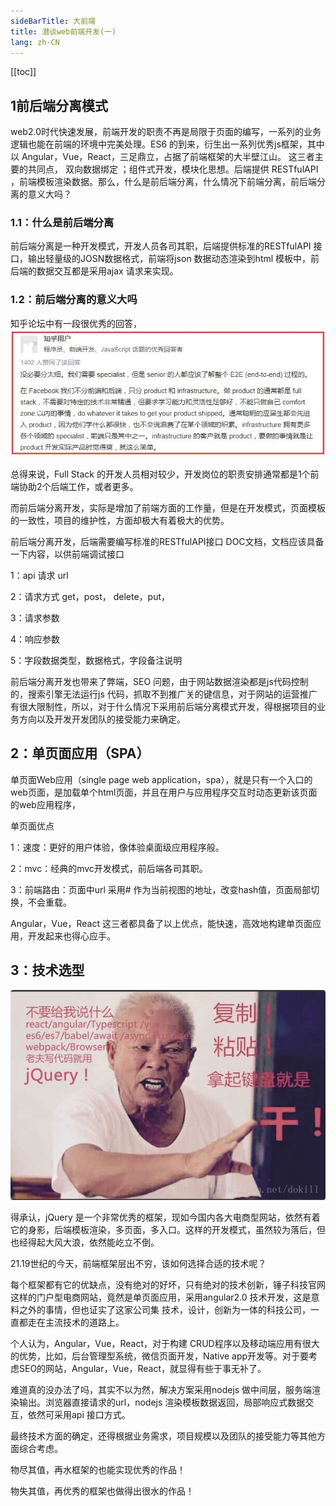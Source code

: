 ```yaml
---
sideBarTitle: 大前端
title: 潜谈web前端开发(一)
lang: zh-CN
---
```


[[toc]]

## 1前后端分离模式
web2.0时代快速发展，前端开发的职责不再是局限于页面的编写，一系列的业务逻辑也能在前端的环境中完美处理。ES6 的到来，衍生出一系列优秀js框架，其中以 Angular，Vue，React，三足鼎立，占据了前端框架的大半壁江山。
这三者主要的共同点， 双向数据绑定  ；组件式开发，模块化思想。后端提供 RESTfulAPI ，前端模板渲染数据。那么，什么是前后端分离，什么情况下前端分离，前后端分离的意义大吗？

###  1.1：什么是前后端分离
前后端分离是一种开发模式，开发人员各司其职，后端提供标准的RESTfulAPI 接口，输出轻量级的JOSN数据格式，前端将json 数据动态渲染到html 模板中，前后端的数据交互都是采用ajax 请求来实现。

### 1.2：前后端分离的意义大吗
知乎论坛中有一段很优秀的回答，
![风之家](/images/front/4441825-a35b03613a0c19aa.jpg "风之家")

总得来说，Full Stack 的开发人员相对较少，开发岗位的职责安排通常都是1个前端协助2个后端工作，或者更多。

而前后端分离开发，实际是增加了前端方面的工作量，但是在开发模式，页面模板的一致性，项目的维护性，方面却极大有着极大的优势。

前后端分离开发，后端需要编写标准的RESTfulAPI接口 DOC文档，文档应该具备 一下内容，以供前端调试接口

  1：api 请求 url

  2：请求方式 get，post， delete，put，

  3：请求参数

  4：响应参数

  5：字段数据类型，数据格式，字段备注说明

前后端分离开发也带来了弊端，SEO 问题，由于网站数据渲染都是js代码控制的，搜索引擎无法运行js 代码，抓取不到推广关的键信息，对于网站的运营推广有很大限制性，所以，对于什么情况下采用前后端分离模式开发，得根据项目的业务方向以及开发开发团队的接受能力来确定。



## 2：单页面应用（SPA）
单页面Web应用（single page web application，spa），就是只有一个入口的web页面，是加载单个html页面，并且在用户与应用程序交互时动态更新该页面的web应用程序，

单页面优点

1：速度：更好的用户体验，像体验桌面级应用程序般。

2：mvc：经典的mvc开发模式，前后端各司其职。

3：前端路由：页面中url 采用# 作为当前视图的地址，改变hash值，页面局部切换，不会重载。

Angular，Vue，React 这三者都具备了以上优点，能快速，高效地构建单页面应用，开发起来也得心应手。



## 3：技术选型
![风之家](/images/front/4441825-83691114260e46e2.jpg "风之家")

得承认，jQuery 是一个非常优秀的框架，现如今国内各大电商型网站，依然有着它的身影，后端模板渲染，多页面，多入口。这样的开发模式，虽然较为落后，但也经得起大风大浪，依然能屹立不倒。

21.19世纪的今天，前端框架层出不穷，该如何选择合适的技术呢？

每个框架都有它的优缺点，没有绝对的好坏，只有绝对的技术创新，锤子科技官网 这样的门户型电商网站，竟然是单页面应用，采用angular2.0 技术开发，这是意料之外的事情，但也证实了这家公司集 技术，设计，创新为一体的科技公司，一直都走在主流技术的道路上。

个人认为，Angular，Vue，React，对于构建 CRUD程序以及移动端应用有很大的优势，比如，后台管理型系统，微信页面开发，Native  app开发等。对于要考虑SEO的网站，Angular，Vue，React，就显得有些于事无补了。

难道真的没办法了吗，其实不以为然，解决方案采用nodejs 做中间层，服务端渲染输出。浏览器直接请求的url，nodejs 渲染模板数据返回，局部响应式数据交互，依然可采用api 接口方式。

最终技术方面的确定，还得根据业务需求，项目规模以及团队的接受能力等其他方面综合考虑。

物尽其值，再水框架的也能实现优秀的作品！

物失其值，再优秀的框架也做得出很水的作品！

